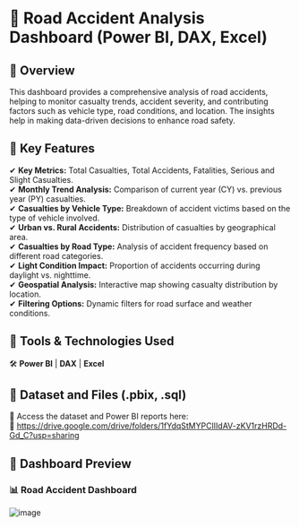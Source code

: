 # 🚗 Road Accident Analysis Dashboard (Power BI, DAX, Excel)

## 🔹 Overview

This dashboard provides a comprehensive analysis of road accidents, helping to monitor casualty trends, accident severity, and contributing factors such as vehicle type, 
road conditions, and location. The insights help in making data-driven decisions to enhance road safety.

## 🔹 Key Features

✔ **Key Metrics:** Total Casualties, Total Accidents, Fatalities, Serious and Slight Casualties.\
✔ **Monthly Trend Analysis:** Comparison of current year (CY) vs. previous year (PY) casualties.\
✔ **Casualties by Vehicle Type:** Breakdown of accident victims based on the type of vehicle involved.\
✔ **Urban vs. Rural Accidents:** Distribution of casualties by geographical area.\
✔ **Casualties by Road Type:** Analysis of accident frequency based on different road categories.\
✔ **Light Condition Impact:** Proportion of accidents occurring during daylight vs. nighttime.\
✔ **Geospatial Analysis:** Interactive map showing casualty distribution by location.\
✔ **Filtering Options:** Dynamic filters for road surface and weather conditions.

## 🔹 Tools & Technologies Used

🛠 **Power BI** | **DAX** | **Excel**


## 🔹 Dataset and Files (.pbix, .sql)

📂 Access the dataset and Power BI reports here:\
🔗 https://drive.google.com/drive/folders/1fYdqStMYPClIIdAV-zKV1rzHRDd-Gd_C?usp=sharing

## 📸 Dashboard Preview

### 📊 **Road Accident Dashboard**
![image](https://github.com/user-attachments/assets/af85b329-72a9-482b-a422-bbd029212ffe)

